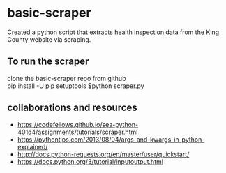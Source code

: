 # basic-scraper  
Created a python script that extracts health inspection data from the King County website via scraping.  

## To run the scraper  
clone the basic-scraper repo from github  
pip install -U pip setuptools
$python scraper.py

## collaborations and resources  
- https://codefellows.github.io/sea-python-401d4/assignments/tutorials/scraper.html  
- https://pythontips.com/2013/08/04/args-and-kwargs-in-python-explained/  
- http://docs.python-requests.org/en/master/user/quickstart/  
- https://docs.python.org/3/tutorial/inputoutput.html  

